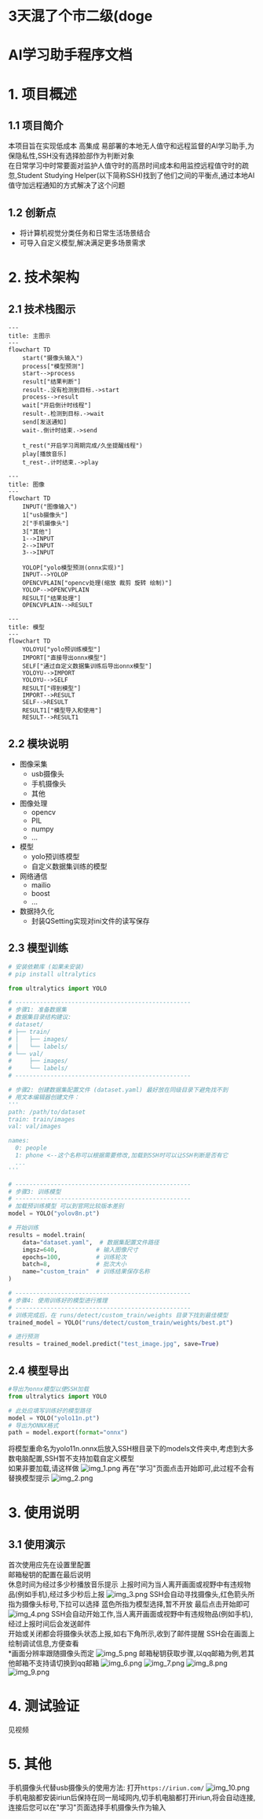 # 3天混了个市二级(doge
# AI学习助手程序文档
# 1. 项目概述
## 1.1 项目简介
本项目旨在实现低成本 高集成 易部署的本地无人值守和远程监督的AI学习助手,为保隐私性,SSH没有选择脸部作为判断对象  
在日常学习中时常要面对监护人值守时的高昂时间成本和用监控远程值守时的疏忽,Student Studying Helper(以下简称SSH)找到了他们之间的平衡点,通过本地AI值守加远程通知的方式解决了这个问题

## 1.2 创新点
- 将计算机视觉分类任务和日常生活场景结合
- 可导入自定义模型,解决满足更多场景需求

# 2. 技术架构
## 2.1 技术栈图示
```mermaid
---
title: 主图示
---
flowchart TD
    start("摄像头输入")
    process["模型预测"]
    start-->process
    result["结果判断"]
    result-.没有检测到目标.->start
    process-->result
    wait["开启倒计时线程"]
    result-.检测到目标.->wait
    send[发送通知]
    wait-.倒计时结束.->send
    
    t_rest("开启学习周期完成/久坐提醒线程")
    play[播放音乐]
    t_rest-.计时结束.->play
```
```mermaid
---
title: 图像
---
flowchart TD
    INPUT("图像输入")
    1["usb摄像头"]
    2["手机摄像头"]
    3["其他"]
    1-->INPUT
    2-->INPUT
    3-->INPUT
    
    YOLOP["yolo模型预测(onnx实现)"]
    INPUT-->YOLOP
    OPENCVPLAIN["opencv处理(缩放 裁剪 旋转 绘制)"]
    YOLOP-->OPENCVPLAIN
    RESULT["结果处理"]
    OPENCVPLAIN-->RESULT
```
```mermaid
---
title: 模型
---
flowchart TD
    YOLOYU["yolo预训练模型"]
    IMPORT["直接导出onnx模型"]
    SELF["通过自定义数据集训练后导出onnx模型"]
    YOLOYU-->IMPORT
    YOLOYU-->SELF
    RESULT["得到模型"]
    IMPORT-->RESULT
    SELF-->RESULT
    RESULT1["模型导入和使用"]
    RESULT-->RESULT1
```
## 2.2 模块说明
- 图像采集
    - usb摄像头
    - 手机摄像头
    - 其他
- 图像处理
    - opencv
    - PIL
    - numpy
    - ...
- 模型
    - yolo预训练模型
    - 自定义数据集训练的模型
- 网络通信
    - mailio
    - boost
    - ...
- 数据持久化
    - 封装QSetting实现对ini文件的读写保存


## 2.3 模型训练
```python
# 安装依赖库 (如果未安装)
# pip install ultralytics

from ultralytics import YOLO

# --------------------------------------------------
# 步骤1: 准备数据集
# 数据集目录结构建议:
# dataset/
# ├── train/
# │   ├── images/
# │   └── labels/
# └── val/
#     ├── images/
#     └── labels/
# --------------------------------------------------

# 步骤2: 创建数据集配置文件 (dataset.yaml) 最好放在同级目录下避免找不到
# 用文本编辑器创建文件：
'''
path: /path/to/dataset
train: train/images
val: val/images

names:
  0: people  
  1: phone <--这个名称可以根据需要修改,加载到SSH时可以让SSH判断是否有它
  ...
'''

# --------------------------------------------------
# 步骤3: 训练模型
# --------------------------------------------------
# 加载预训练模型 可以到官网比较版本差别
model = YOLO("yolov8n.pt")

# 开始训练
results = model.train(
    data="dataset.yaml",  # 数据集配置文件路径
    imgsz=640,           # 输入图像尺寸
    epochs=100,          # 训练轮次
    batch=8,             # 批次大小
    name="custom_train"  # 训练结果保存名称
)

# --------------------------------------------------
# 步骤4: 使用训练好的模型进行推理
# --------------------------------------------------
# 训练完成后，在 runs/detect/custom_train/weights 目录下找到最佳模型
trained_model = YOLO("runs/detect/custom_train/weights/best.pt")

# 进行预测
results = trained_model.predict("test_image.jpg", save=True)
```
## 2.4 模型导出
```python
#导出为onnx模型以便SSH加载
from ultralytics import YOLO

# 此处应填写训练好的模型路径
model = YOLO("yolo11n.pt")
# 导出为ONNX格式
path = model.export(format="onnx")
```
将模型重命名为yolo11n.onnx后放入SSH根目录下的models文件夹中,考虑到大多数电脑配置,SSH暂不支持加载自定义模型  
如果非要加载,请这样做
![img_1.png](img_1.png)
再在"学习"页面点击开始即可,此过程不会有替换模型提示
![img_2.png](img_2.png)


# 3. 使用说明
## 3.1 使用演示
首次使用应先在设置里配置  
邮箱秘钥的配置在最后说明  
休息时间为经过多少秒播放音乐提示
上报时间为当人离开画面或视野中有违规物品(例如手机),经过多少秒后上报
![img_3.png](img_3.png)
SSH会自动寻找摄像头,红色箭头所指为摄像头标号,下拉可以选择
蓝色所指为模型选择,暂不开放
最后点击开始即可
![img_4.png](img_4.png)
SSH会自动开始工作,当人离开画面或视野中有违规物品(例如手机),经过上报时间后会发送邮件  
开始或关闭都会将摄像头状态上报,如右下角所示,收到了邮件提醒
SSH会在画面上绘制调试信息,方便查看  
*画面分辨率跟随摄像头而定
![img_5.png](img_5.png)
邮箱秘钥获取步骤,以qq邮箱为例,若其他邮箱不支持请切换到qq邮箱
![img_6.png](img_6.png)
![img_7.png](img_7.png)
![img_8.png](img_8.png)
![img_9.png](img_9.png)

# 4. 测试验证
见视频
# 5. 其他
手机摄像头代替usb摄像头的使用方法:
打开`https://iriun.com/`
![img_10.png](img_10.png)
手机电脑都安装iriun后保持在同一局域网内,切手机电脑都打开iriun,将会自动连接,连接后您可以在"学习"页面选择手机摄像头作为输入
